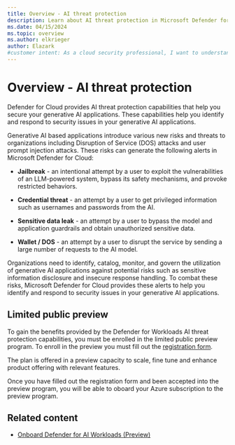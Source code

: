 ```yaml
---
title: Overview - AI threat protection
description: Learn about AI threat protection in Microsoft Defender for Cloud and how it protects your resources from AI threats.
ms.date: 04/15/2024
ms.topic: overview
ms.author: elkrieger
author: Elazark
#customer intent: As a cloud security professional, I want to understand how to secure my generative AI resources using Defender for Cloud's AI security posture management capabilities.
---
```


# Overview - AI threat protection

Defender for Cloud provides AI threat protection capabilities that help you secure your generative AI applications. These capabilities help you identify and respond to security issues in your generative AI applications.

Generative AI based applications introduce various new risks and threats to organizations including Disruption of Service (DOS) attacks and user prompt injection attacks. These risks can generate the following alerts in Microsoft Defender for Cloud:

- **Jailbreak** - an intentional attempt by a user to exploit the vulnerabilities of an LLM-powered system, bypass its safety mechanisms, and provoke restricted behaviors.

- **Credential threat** - an attempt by a user to get privileged information such as usernames and passwords from the AI.

- **Sensitive data leak** - an attempt by a user to bypass the model and application guardrails and obtain unauthorized sensitive data.

- **Wallet / DOS** - an attempt by a user to disrupt the service by sending a large number of requests to the AI model.

Organizations need to identify, catalog, monitor, and govern the utilization of generative AI applications against potential risks such as sensitive information disclosure and insecure response handling. To combat these risks, Microsoft Defender for Cloud provides these alerts to help you identify and respond to security issues in your generative AI applications.

## Limited public preview

To gain the benefits provided by the Defender for Workloads AI threat protection capabilities, you must be enrolled in the limited public preview program. To enroll in the preview you must fill out the [registration form](https://forms.office.com/pages/responsepage.aspx?id=v4j5cvGGr0GRqy180BHbR9EXzLewuFRArQPJzR1tntlURThQR0hYU1MyRVRNODNMV1hBOUEzVlk3NC4u).

The plan is offered in a preview capacity to scale, fine tune and enhance product offering with relevant features.

Once you have filled out the registration form and been accepted into the preview program, you will be able to oboard your Azure subscription to the preview program.

## Related content

- [Onboard Defender for AI Workloads (Preview)](ai-onboarding.md)
